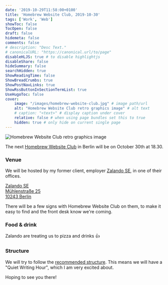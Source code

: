 ```yaml
---
date: '2019-10-29T11:58:00+0100'
title: 'Homebrew Website Club, 2019-10-30'
tags: ['Work', 'Web']
showToc: false
TocOpen: false
draft: false
hidemeta: false
comments: false
# description: "Desc Text."
# canonicalURL: "https://canonical.url/to/page"
disableHLJS: true # to disable highlightjs
disableShare: false
hideSummary: false
searchHidden: true
ShowReadingTime: false
ShowBreadCrumbs: true
ShowPostNavLinks: true
ShowRssButtonInSectionTermList: true
UseHugoToc: false
cover:
    image: "/images/homebrew-website-club.jpg" # image path/url
    alt: "Homebrew Website Club retro graphics image" # alt text
    # caption: "<text>" # display caption under cover
    relative: false # when using page bundles set this to true
    hidden: true # only hide on current single page
---
```


![Homebrew Website Club retro graphics image](/images/homebrew-website-club.jpg)

The next [Homebrew Website Club](https://indieweb.org/Homebrew_Website_Club) in Berlin will be on October 30th at 18.30.

### Venue

We will be hosted by my former client, employer [Zalando SE](https://zalando.de), in one of their offices.

[Zalando SE<br/>
Mühlenstraße 25<br/>
10243 Berlin<br/>](https://www.google.com/maps/place/M%C3%BChlenstra%C3%9Fe+25,+10243+Berlin/@52.505676,13.4408892,17.5z/data=!4m5!3m4!1s0x47a84e4f6a2213e3:0xadde84f313f308f9!8m2!3d52.5054036!4d13.4398896)

There will be a few signs with Homebrew Website Club on them, to make it easy to find and the front desk know we're coming.

### Food & drink

Zalando are treating us to pizza and drinks 👍

### Structure

We will try to follow the [recommended structure](https://indieweb.org/Homebrew_Website_Club#structure). This means we will have a "Quiet Writing Hour", which I am very excited about.

Hoping to see you there!

